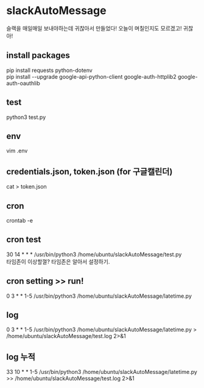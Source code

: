 # slackAutoMessage   
슬랙을 매일매일 보내야하는데 귀찮아서 만들었다! 오늘이 며칠인지도 모르겠고! 귀찮아!   
   
## install packages   
pip install requests python-dotenv   
pip install --upgrade google-api-python-client google-auth-httplib2 google-auth-oauthlib
   
## test   
python3 test.py   
   
## env   
vim .env   
   
## credentials.json, token.json (for 구글캘린더)   
cat > token.json   
   
## cron   
crontab -e   
   
## cron test   
30 14 * * * /usr/bin/python3 /home/ubuntu/slackAutoMessage/test.py   
타임존이 이상할껄? 타임존은 알아서 설정하기.
   
   
   
## cron setting >> run!
0 3 * * 1-5 /usr/bin/python3 /home/ubuntu/slackAutoMessage/latetime.py   
   
## log   
0 3 * * 1-5 /usr/bin/python3 /home/ubuntu/slackAutoMessage/latetime.py > /home/ubuntu/slackAutoMessage/test.log 2>&1
   
## log 누적
33 10 * * 1-5 /usr/bin/python3 /home/ubuntu/slackAutoMessage/latetime.py >> /home/ubuntu/slackAutoMessage/test.log 2>&1
   